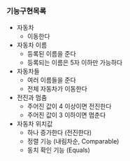 ### 기능구현목록
+ 자동차
  + 이동한다
+ 자동차 이름
  + 등록된 이름을 준다
  + 등록되는 이름은 5자 이하만 가능하다
+ 자동차들
  + 여러 이름들을 준다
  + 전체 자동차가 이동한다
+ 전진과 멈춤
  + 주어진 값이 4 이상이면 전진한다
  + 주어진 값이 3 이하이면 멈춘다
+ 자동차 위치값
  + 하나 증가한다 (전진한다)
  + 정렬 기능 (내림차순, Comparable)
  + 동치 확인 기능 (Equals)